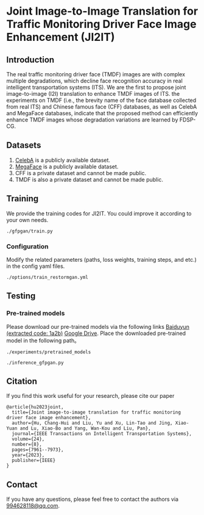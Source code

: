 # Joint Image-to-Image Translation for Traffic Monitoring Driver Face Image Enhancement (JI2IT)
## Introduction
The real traffic monitoring driver face (TMDF) images are with complex multiple degradations, which decline
face recognition accuracy in real intelligent transportation systems (ITS). We are the first to propose joint image-to-image
(I2I) translation to enhance TMDF images of ITS. the experiments on TMDF (i.e., the brevity name of the face database collected from real ITS)
and Chinese famous face (CFF) databases, as well as CelebA and MegaFace databases, indicate that the proposed method can efficiently 
enhance TMDF images whose degradation variations are learned by FDSP-CG.

## Datasets
1. [CelebA](https://mmlab.ie.cuhk.edu.hk/projects/CelebA.html) is a publicly available dataset.
2. [MegaFace](https://megaface.cs.washington.edu/) is a publicly available dataset.
3. CFF is a private dataset and cannot be made public.
4. TMDF is also a private dataset and cannot be made public.

## Training
We provide the training codes for JI2IT.
You could improve it according to your own needs.
```
./gfpgan/train.py
```

### Configuration
Modify the related parameters (paths, loss weights, training steps, and etc.) in the config yaml files.
```
./options/train_restormgan.yml
```

## Testing
### Pre-trained models
Please download our pre-trained models via the following links [Baiduyun (extracted code: 1a2b)]() 
[Google Drive](). 
Place the downloaded pre-trained model in the following path。
```
./experiments/pretrained_models
```

```
./inference_gfpgan.py
```

## Citation
If you find this work useful for your research, please cite our paper
```
@article{hu2023joint,
  title={Joint image-to-image translation for traffic monitoring driver face image enhancement},
  author={Hu, Chang-Hui and Liu, Yu and Xu, Lin-Tao and Jing, Xiao-Yuan and Lu, Xiao-Bo and Yang, Wan-Kou and Liu, Pan},
  journal={IEEE Transactions on Intelligent Transportation Systems},
  volume={24},
  number={8},
  pages={7961--7973},
  year={2023},
  publisher={IEEE}
}
```

## Contact
If you have any questions, please feel free to contact the authors via 994628118@qq.com.
